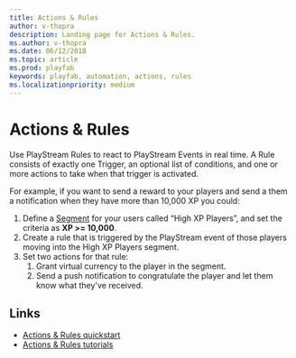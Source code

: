 ```yaml
---
title: Actions & Rules
author: v-thopra
description: Landing page for Actions & Rules.
ms.author: v-thopra
ms.date: 06/12/2018
ms.topic: article
ms.prod: playfab
keywords: playfab, automation, actions, rules
ms.localizationpriority: medium
---
```


# Actions &amp; Rules

Use PlayStream Rules to react to PlayStream Events in real time. A Rule consists of exactly one Trigger, an optional list of conditions, and one or more actions to take when that trigger is activated.

For example, if you want to send a reward to your players and send a them a notification when they have more than 10,000 XP you could:

1. Define a [Segment](../../analytics/segmentation/index.md) for your users called “High XP Players”, and set the criteria as **XP >= 10,000**.
2. Create a rule that is triggered by the PlayStream event of those players moving into the High XP Players segment.
3. Set two actions for that rule:
   1. Grant virtual currency to the player in the segment.
   2. Send a push notification to congratulate the player and let them know what they've received.

## Links

- [Actions &amp; Rules quickstart](quickstart.md)
- [Actions &amp; Rules tutorials](tutorials.md)
